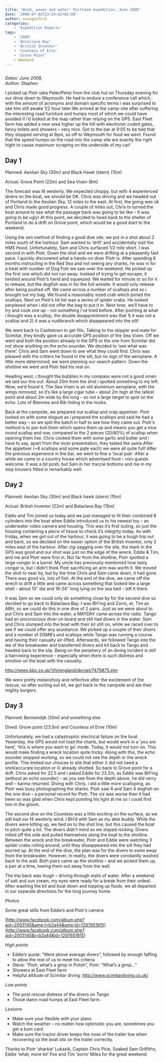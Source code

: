 ```yaml
---
title: 'Wind, waves and water: Portland expedition, June 2008'
date: '2008-07-02T23:34:42+01:00'
author: ouuegoxford
categories:
    - 'Expedition Reports'
tags:
    - '2008'
    - 'Balaclava Bay'
    - 'British Inventor'
    - 'Countess of Erne'
    - 'Grove Point'
    - Weekend
---
```


![]()

*Dates: June 2008,*   
*Author: Stephen*

I picked up Piotr (aka Peter/Pete) from the club hut on Thursday evening for our drive down to Weymouth. He had to endure a conference call which, with the amount of acronyms and domain specific terms i was surprised to see him still awake 1/2 hour later.We arrived at the camp-site after suffering the interesting road furniture and humps most of which we could have avoided if i’d looked at the map rather than relying on the GPS. East Fleet farm has added a new area higher up the hill with electronic coded gates, fancy toilets and showers – very nice. Got to the bar at 9:05 to be told that they stopped serving at 9pm, so off to Weymouth for food we went. Found that the speed humps on the road into the camp site are exactly the right hight to cause maximum scraping on the underside of my car!

## Day 1

Planned: Aeolian Sky (30m) and Black Hawk (stern) (15m)

Actual: Grove Point (22m) and Sea Vixen (8m)

The forecast was f4 westerly. We expected choppy, but with 4 experienced divers on the boat, we should be OK. Chris was driving and we headed out of Portland to the Aeolian Sky, 12 miles to the east. At first, the going was ok and Chris made good progress. A couple of miles out, Chris to turned the boat around to see what the passage back was going to be like – It was going to be ugly! At this point, we decided to head back to the shelter of Portland to do a drift on Grove point, which would be a good start to the weekend.

Using the zen method of finding a good dive site, we put in a shot about 2 miles south of the harbour. Sam wanted to ‘drift’ and accidentally visit the HMS Hood. Unfortunately, Sam and Chris surfaced 1/2 mile short. I was second in with Piotr. Down the shot and we were drifting at a pleasantly fast pace. I quickly discovered what a hands-on diver Piotr is. After spending 6 months instructing in the Red Sea and not seeing any sharks, he was in for a treat with number of Dog Fish we saw over the weekend. He picked up the first one which did not run away. Instead of trying to get escape, it twisted around Piotr’s hand and squeezed. We waited for minute or so for it to release, but the dogfish was in for the full wrestle. It would only release after being pushed off. We came across a number of scallops and so i brought out my bag. We found a reasonably sized crab which joined the scallops. Next on Piotr’s hit list was a series of spider crabs. He looked perplexed when i did not offer the bag to put it in. Next time, we’ll have to try and cook one up – not something i’ve tried before. After pointing at what i thought was a scallop, the double disappointment was that 1) it was not a scallop and 2) it was a nudibranch which disappeared into the silt!

We went back to Castletown to get fills. Talking to the skipper and mate for Scimitar, they kindly gave us accurate GPS position of the Sea Vixen. Off we went and both the position already in the GPS or the one from Scimitar did not show anything on the echo sounder. We decided to ‘see what was there’. Chris and Sam went down to see what they could find. Chris was pleased with the critters he found in the silt, but no sign of the aeroplane. A little more determined, we were planning our search pattern. Down the shotline we went and Piotr tied his real on.

Heading west, i thought the bubbles in my compass were not a good omen we laid our line out. About 20m from the shot i spotted something to my left. Wow, we’d found it. The Sea Vixen is an old aluminium aeroplane, with the wings removed, so it’s like a large cigar tube – about 2m high at the tallest point and about 2m wide by 6m long – so not a large target to spot on the echo. Lots of Blennies and Bib hiding in the nooks.

Back at the campsite, we prepared out scallop and crap appetiser. Piotr looked on with some disgust as i prepared the scallops and said he had a better way – so we split the batch in half to see how they came out. Piotr’s method is to par-boil them which opens them up and means you get a nice round scallop and row, compared to the 2 pieces (20/80%) of scallop when opening them live. Chris cooked them with some garlic and butter and i have to say, apart from the nicer presentation, they tasted the same.After the appetiser (~8 scallops and some pate each) we were all quite full! After the previous experience in the bar, we went to fine a ‘local pub’. After a while we came to a country house which advertised food – non-guests welcome. It was a bit posh, but Sam in her traccie bottoms and me in my slop trousers fitted in remarkably well.

## Day 2

Planned: Aeolian Sky (30m) and Black hawk (stern) (15m)

Actual: British Inventor (22m) and Balaclava Bay (15m)

Eddie and Tim joined us today and we just managed to fit their combined 8 cylinders into the boat when Eddie introduced us to his newest toy – an underwater video camera and housing. This was it’s first outing, so just the housing containing a piece of tissue to check it’s integrity today. As with Friday, when we got out of the harbour, it was going to be a tough trip out and back, so we decided on the easier option of the British Inventor, only 2 miles east of the harbour. After zig-zagging over the site, the mark in the GPS was good and our shot was just on the edge of the wreck. Eddie &amp; Tim, and me and Piotr were first in. Not far from the shotline, Piotr spotted a large conger in a barrel. My uncle has previously mentioned how tasty congar is, but i didn’t think Piotr sacrificing an arm was worth it. We moved the shot to near by, but by the time Chris and Sam came down, it had gone. There was good viz, lots of fish. At the end of the dive, we came off the wrech to drift a little and came across something that looked like a large shell – about 10″ dia and 18-24″ long lying on the sea bed – left it there.

It was 2pm so we could only do something close by for the second dive so decided to go back to Balaclava Bay. I was BH’ing and Zorro, er, Tim as ABH, so we could do this in one dive of 2 pairs. Just as we were about to put Chris and Sam into the water, a MAYDAY came across the radio. Tango had an unconscious diver on board and still had divers in the water. Sam and Chris slumped into the boat with their kit still on, while we raced over to see if we could offer any assistance. We picked up a couple of their divers and a number of DSMB’s and scallops while Tango was running a course and having their casualty air-lifted. Afterwards, we followed Tango into the lee of the breakwater and transferred divers and kit back to Tango and headed back to the slip. Being on the periphery of an diving incident is still a harrowing experience – especially when there is such distress and emotion on the boat with the casualty.

<http://news.bbc.co.uk/1/hi/england/dorset/7479875.stm>

We were pretty melancholy and reflective after the excitement of the rescue, so after sorting out kit, we got back to the campsite and ate their mighty burgers.

## Day 3

Planned: Bennendijk (30m) and something else

Dived: Grove point (23.5m) and Countess of Erne (10m)

Unfortunately, we had a catastrophic electrical failure on the boat. Yesterday, the GPS would not load the charts, but would work in a ‘you are here’, ‘this is where you want to go’ mode. Today, it would not turn on. This would make finding a wreck location quite tricky. Along with this, the echo sounder stopped working, so we could not see the depth or the wreck profile. This limited our choices to site that either i) did not need a shot/accurate location or ii) already shotted. So back to Grove point for a drift. Chris asked for 22.5 and i asked Eddie for 23.2m, as Eddie was BH’ing (without an echo sounder) – as you see from the depth above, he did verry well – karma returned. Diving with Chris, i did a little more scalloping, as Piotr was busy photographing the sharks. Piotr saw 6 and Sam 4 dogfish on the one dive – a personal record for Piotr. The viz was worse than it had been so was glad when Chris kept pointing his light at me so i could find him in the gloom.

The second dive on the Countess was a little exciting on the surface, as we still had our f4 westerly wind. I BH’d with Sam as my able buddy. While the divers were kitting up, we tied on to the shot line, but this caused the boat to pitch quite a lot. The divers didn’t mind so we stayed rocking. Divers rolled off the side and pulled themselves along the boat to the shotline. Between the wreck and the breakwater, Piotr and Eddie were watching 3 spider crabs rolling around, until they dissappeared into the silt they had sturred up. At the end of the dive, the plan was for the divers to swim away from the breakwater. However, in reality, the divers were constantly washed back to the wall. Both pairs came up the shotline – and we picked them up, a pair at a time, towing them out away from the wall.

The trip back was tough – driving through walls of water. After a weekend of salt and sun cream, my eyes were ready for a break from their ordeal. After washing the kit and boat down and topping up fluids, we all departed in our separate directions for the long journey home.

*Photos*

Some great stills from Eddie’s and Piotr’s camera

[http://www.facebook.com/album.php?aid=2003145&amp;l=b2a44&amp;id=1297651815](http://www.facebook.com/album.php?aid=2003145&l=b2a44&id=1297651815)

*High points*

- Eddie’s quote: “Were above average divers”, followed by enough faffing to allow the rest of us to meet his criteria
- Steve: “Piotr, what’s a gimp in Polish”, Piotr: “What’s a gimp…”
- Showers at East Fleet farm
- Helpful attitude of Scimitar diving: http://www.scimitardiving.co.uk/

*Low points*

- The post rescue distress of the divers on Tango
- Those damn road humps at East Fleet farm.

*Lessons*

- Make sure your flexible with your plans
- Watch the weather – no matter how optimistic you are, sometimes you get a bum card
- Make sure the tractor driver keeps the nose of the trailer low when recovering so the boat sits on the trailer correctly.

Thanks to Piotr ‘sharkie’ Lukasik, Captain Chris Pirie, Soaked Sam Griffiths, Eddie ‘what, more kit’ Foo and Tim ‘zorro’ Miles for the great weekend.
